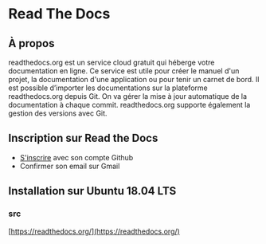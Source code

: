 # Read The Docs

## À propos
readthedocs.org est un service cloud gratuit qui héberge votre documentation en ligne. 
Ce service est utile pour créer le manuel d'un projet, la documentation d'une application ou pour tenir un carnet de bord.
Il est possible d’importer les documentations sur la plateforme readthedocs.org depuis Git. 
On va gérer la mise à jour automatique de la documentation à chaque commit. 
readthedocs.org supporte également la gestion des versions avec Git.
## Inscription sur Read the Docs
- [S'inscrire](https://readthedocs.org/accounts/signup/) avec son compte Github
- Confirmer son email sur Gmail

## Installation sur Ubuntu 18.04 LTS

### src 
[https://readthedocs.org/](https://readthedocs.org/)
<!--stackedit_data:
eyJoaXN0b3J5IjpbLTE3OTU1OTI4ODcsMTM5ODEzNjM2OV19
-->